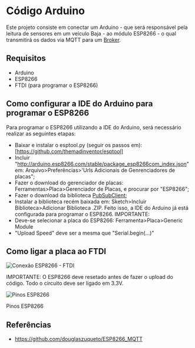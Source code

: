 # Código Arduino
Este projeto consiste em conectar um Arduino - que será responsável pela leitura de sensores em um veículo Baja - ao módulo ESP8266 - o qual transmitirá os dados via MQTT para um [Broker](https://github.com/ypereirars/mqtt-broker).

## Requisitos
* Arduino
* ESP8266
* FTDI (para programar o ESP8266)

## Como configurar a IDE do Arduino para programar o ESP8266
Para programar o ESP8266 utilizando a IDE do Arduino, será necessário realizar as seguintes etapas:
* Baixar e instalar o esptool.py (seguir os passos em): [https://github.com/themadinventor/esptool]
* Incluir "http://arduino.esp8266.com/stable/package_esp8266com_index.json" em: Arquivo>Preferências>'Urls Adicionais de Genrenciadores de placas";
* Fazer o download do gerenciador de placas: Ferramentas>Placa>Gerenciador de Placas, e procurar por "ESP8266";
* Fazer o download da biblioteca [PubSubClient](https://github.com/knolleary/pubsubclient);
* Instalar a biblioteca recém baixada em: Sketch>Incluir Biblioteca>Adicionar Biblioteca .ZIP.
Feito isso, a IDE do Arduino já está configurada para programar o ESP8266.
IMPORTANTE: 
* Deve-se selecionar a placa do ESP8266: Ferramenta>Placa>Generic Module
* "Upload Speed" deve ser a mesma que "Serial.begin(...)"

## Como ligar a placa ao FTDI
![Conexão ESP8266 - FTDI](https://cloud.githubusercontent.com/assets/4396233/16360656/e4278e04-3b43-11e6-8be6-44a411517cc0.png)

IMPORTANTE: O ESP8266 deve resetado antes de fazer o upload do código. Todo o circuito deve ser ligado em 3.3V.

![Pinos ESP8266](https://raw.githubusercontent.com/guyz/pyesp8266/master/esp8266_pinout.png)

Pinos ESP8266

## Referências
* https://github.com/douglaszuqueto/ESP8266_MQTT
